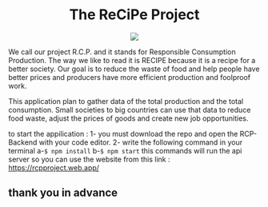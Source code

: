 <div align="center"><h1>The ReCiPe Project</h1></div>

<div align="center">
<img src="https://rcpproject.web.app/static/media/logo.ab200c05b9a36a4262f3.png">
 </div>
 

We call our project R.C.P. and it stands for Responsible Consumption Production. The way we like to read it is RECIPE because it is a recipe for a better society. Our goal is to reduce the waste of food and help people have better prices and producers have more efficient production and foolproof work.

This application plan to gather data of the total production and the total consumption. Small societies to big countries can use that data to reduce food waste, adjust the prices of goods and create new job opportunities.

to start the appilication :  1- you must download the repo and open the RCP-Backend with your code editor.
                             2- write the following command in your terminal
                               a-```$ npm install```
                               b-```$ npm start```
                            this commands will run the api server so you can use the website  from this link : https://rcpproject.web.app/
## thank you in advance 

